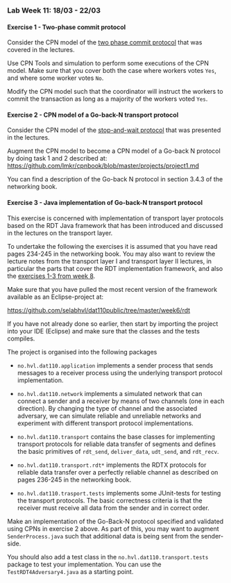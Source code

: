 ### Lab Week 11: 18/03 - 22/03

#### Exercise 1 - Two-phase commit protocol

Consider the CPN model of the [two phase commit protocol](https://github.com/selabhvl/dat110public/blob/master/week11/stopwaitprotocolmodel.cpn) that was covered in the lectures.

Use CPN Tools and simulation to perform some executions of the CPN model. Make sure that you cover both the case where workers votes `Yes`, and where some worker votes `No`.

Modify the CPN model such that the coordinator will instruct the workers to commit the transaction as long as a majority of the workers voted `Yes`.

#### Exercise 2 - CPN model of a Go-back-N transport protocol

Consider the CPN model of the [stop-and-wait protocol](https://github.com/selabhvl/dat110public/blob/master/week11/twophasecommitmodel.cpn) that was presented in the lectures.

Augment the CPN model to become a CPN model of a Go-back N protocol by doing task 1 and 2 described at: https://github.com/lmkr/cpnbook/blob/master/projects/project1.md

You can find a description of the Go-back N protocol in section 3.4.3 of the networking book.

#### Exercise 3 - Java implementation of Go-back-N transport protocol

This exercise is concerned with implementation of transport layer protocols based on the RDT Java framework that has been introduced and discussed in the lectures on the transport layer.

To undertake the following the exercises it is assumed that you have read pages 234-245 in the networking book. You may also want to review the lecture notes from the transport layer I and transport layer II lectures, in particular the parts that cover the RDT implementation framework, and also the [exercises 1-3 from week 8](https://github.com/selabhvl/dat110public/blob/master/week9/week9.md).

Make sure that you have pulled the most recent version of the framework available as an Eclipse-project at:

https://github.com/selabhvl/dat110public/tree/master/week6/rdt

If you have not already done so earlier, then start by importing the project into your IDE (Eclipse) and make sure that the classes and the tests compiles.

The project is organised into the following packages

- `no.hvl.dat110.application` implements a sender process that sends messages to a receiver process using the underlying transport protocol implementation.

- `no.hvl.dat110.network` implements a simulated network that can connect a sender and a receiver by means of two channels (one in each direction). By changing the type of channel and the associated adversary, we can simulate reliable and unreliable networks and experiment with different transport protocol implementations.

- `no.hvl.dat110.transport` contains the base classes for implementing transport protocols for reliable data transfer of segments and defines the basic primitives of `rdt_send`, `deliver_data`, `udt_send`, and `rdt_recv`.

- `no.hvl.dat110.transport.rdt*` implements the RDTX protocols for reliable data transfer over a perfectly reliable channel as described on pages 236-245 in the networking book.

- `no.hvl.dat110.trasport.tests` implements some JUnit-tests for testing the transport protocols. The basic correctness criteria is that the receiver must receive all data from the sender and in correct order.

Make an implementation of the Go-Back-N protocol specified and validated using CPNs in exercise 2 above. As part of this, you may want to augment `SenderProcess.java` such that additional data is being sent from the sender-side.

You should also add a test class in the `no.hvl.dat110.transport.tests` package to test your implementation. You can use the `TestRDT4Adversary4.java` as a starting point.
